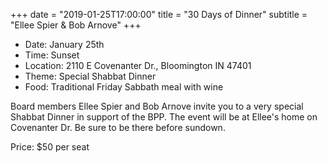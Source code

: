 +++
date = "2019-01-25T17:00:00"
title = "30 Days of Dinner"
subtitle = "Ellee Spier & Bob Arnove"
+++
* Date: January 25th
* Time: Sunset
* Location: 2110 E Covenanter Dr., Bloomington IN 47401
* Theme: Special Shabbat Dinner
* Food: Traditional Friday Sabbath meal with wine

Board members Ellee Spier and Bob Arnove invite you to a very special Shabbat Dinner in support of the BPP. The event will be at Ellee's home on Covenanter Dr. Be sure to be there before sundown.


Price: $50 per seat
